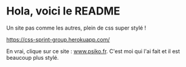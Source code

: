 # Hola, voici le README

Un site pas comme les autres, plein de css super stylé !

https://css-sprint-group.herokuapp.com/

En vrai, clique sur ce site : www.psiko.fr. C'est moi qui l'ai fait et il est beaucoup plus stylé.
